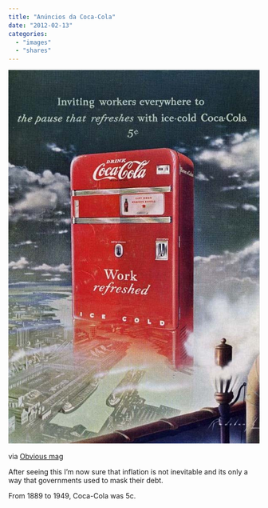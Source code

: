 ```yaml
---
title: "Anúncios da Coca-Cola"
date: "2012-02-13"
categories: 
  - "images"
  - "shares"
---
```


![](images/tumblr_lyyvg3jJBj1qz4vrlo1_640.jpg)

via [Obvious mag](http://obviousmag.org/sphere/2012/02/a-historia-da-coca-cola-em-publicidade.html)

After seeing this I’m now sure that inflation is not inevitable and its only a way that governments used to mask their debt.

From 1889 to 1949, Coca-Cola was 5c.
